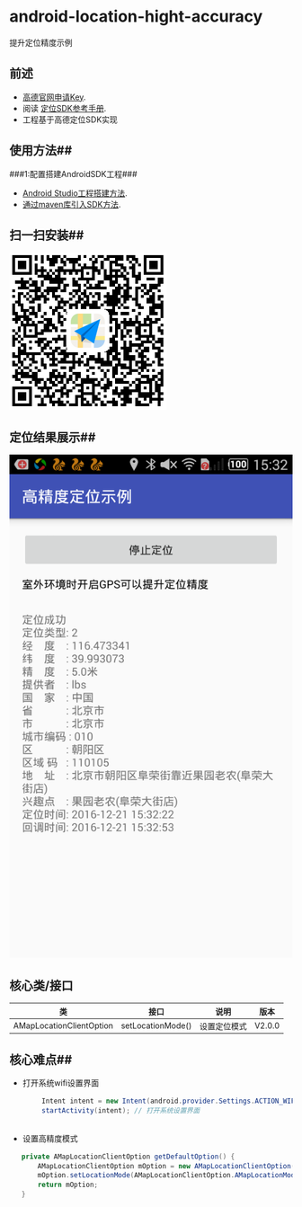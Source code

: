 # android-location-hight-accuracy
提升定位精度示例

## 前述 ##
- [高德官网申请Key](http://lbs.amap.com/dev/#/).
- 阅读
  [定位SDK参考手册](http://a.amap.com/lbs/static/unzip/Android_Location_Doc/index.html).
- 工程基于高德定位SDK实现

## 使用方法##
###1:配置搭建AndroidSDK工程###
- [Android Studio工程搭建方法](http://lbs.amap.com/api/android-sdk/guide/creat-project/android-studio-creat-project/#add-jars).
- [通过maven库引入SDK方法](http://lbsbbs.amap.com/forum.php?mod=viewthread&tid=18786).

## 扫一扫安装##

 ![Screenshot](https://github.com/amap-demo/android-drive-route-plan/blob/master/resource/download.png)

## 定位结果展示##

 ![Screenshot](https://github.com/amap-demo/android-location-hight-accuracy/blob/master/resource/Screenshot.png?raw=true)
 
## 核心类/接口 ##
| 类    | 接口  | 说明   | 版本  |
| -----|:-----:|:-----:|:-----:|
|AMapLocationClientOption|	setLocationMode()|设置定位模式|V2.0.0|

## 核心难点##
- 打开系统wifi设置界面

```java
        Intent intent = new Intent(android.provider.Settings.ACTION_WIFI_SETTINGS);
        startActivity(intent); // 打开系统设置界面
    
```

- 设置高精度模式
 
 ```java
    private AMapLocationClientOption getDefaultOption() {
        AMapLocationClientOption mOption = new AMapLocationClientOption();
        mOption.setLocationMode(AMapLocationClientOption.AMapLocationMode.Hight_Accuracy);
        return mOption;
    }
 ```
